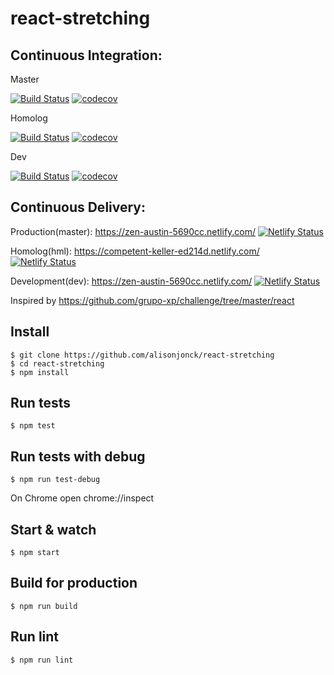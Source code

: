 # react-stretching
## Continuous Integration:

Master

[![Build Status](https://travis-ci.org/alisonjonck/react-stretching.svg?branch=master)](https://travis-ci.org/alisonjonck/react-stretching) [![codecov](https://codecov.io/gh/alisonjonck/react-stretching/branch/master/graph/badge.svg)](https://codecov.io/gh/alisonjonck/react-stretching)

Homolog

[![Build Status](https://travis-ci.org/alisonjonck/react-stretching.svg?branch=hml)](https://travis-ci.org/alisonjonck/react-stretching) [![codecov](https://codecov.io/gh/alisonjonck/react-stretching/branch/hml/graph/badge.svg)](https://codecov.io/gh/alisonjonck/react-stretching)

Dev

[![Build Status](https://travis-ci.org/alisonjonck/react-stretching.svg?branch=dev)](https://travis-ci.org/alisonjonck/react-stretching) [![codecov](https://codecov.io/gh/alisonjonck/react-stretching/branch/dev/graph/badge.svg)](https://codecov.io/gh/alisonjonck/react-stretching)

## Continuous Delivery:

Production(master): https://zen-austin-5690cc.netlify.com/ [![Netlify Status](https://api.netlify.com/api/v1/badges/3069388b-73a2-4555-aca3-fe26591649e4/deploy-status)](https://app.netlify.com/sites/upbeat-albattani-9fc75a/deploys)


Homolog(hml): https://competent-keller-ed214d.netlify.com/ [![Netlify Status](https://api.netlify.com/api/v1/badges/6b0c71e2-762f-403e-aaa3-8e805c37af0c/deploy-status)](https://app.netlify.com/sites/competent-keller-ed214d/deploys)

Development(dev): https://zen-austin-5690cc.netlify.com/ [![Netlify Status](https://api.netlify.com/api/v1/badges/89f74b89-fea1-466a-9c32-d167e94a61ef/deploy-status)](https://app.netlify.com/sites/zen-austin-5690cc/deploys)


Inspired by https://github.com/grupo-xp/challenge/tree/master/react


## Install

    $ git clone https://github.com/alisonjonck/react-stretching
    $ cd react-stretching
    $ npm install

## Run tests

    $ npm test

## Run tests with debug

    $ npm run test-debug
On Chrome open chrome://inspect

## Start & watch

    $ npm start

## Build for production

    $ npm run build

## Run lint

    $ npm run lint

